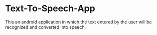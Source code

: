 # Text-To-Speech-App
This an android application in which the text entered by the user will be recognized and converted into speech.
